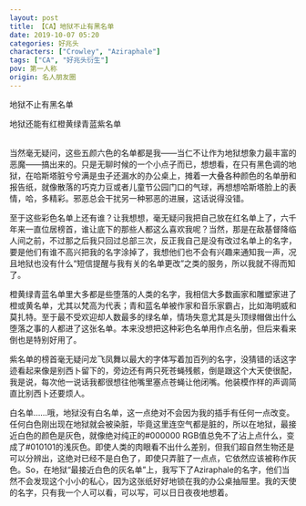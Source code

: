 ```yaml
---
layout: post
title: 【CA】地狱不止有黑名单
date: 2019-10-07 05:20
categories: 好兆头
characters: ["Crowley", "Aziraphale"]
tags: ["CA", "好兆头衍生"]
pov: 第一人称
origin: 名人朋友圈
---
```


地狱不止有黑名单

地狱还能有红橙黄绿青蓝紫名单
<br><br>

当然毫无疑问，这些五颜六色的名单都是我——当仁不让作为地狱想象力最丰富的恶魔——搞出来的。只是无聊时候的一个小点子而已，想想看，在只有黑色调的地狱，在哈斯塔脏兮兮满是虫子还漏水的办公桌上，摊着一大叠各种颜色的名单册和报告纸，就像散落的巧克力豆或者儿童节公园门口的气球，再想想哈斯塔脸上的表情，哈，多精彩。邪恶总会干扰另一种邪恶的进展，这话说得没错。

至于这些彩色名单上还有谁？让我想想，毫无疑问我把自己放在红名单上了，六千年来一直位居榜首，谁让底下的那些人都这么喜欢我呢？当然，那是在敌基督降临人间之前，不过那之后我只回过总部三次，反正我自己是没有改过名单上的名字，要是他们有谁不高兴把我的名字涂掉了，我想他们也不会有兴趣来通知我一声，况且地狱也没有什么“短信提醒与我有关的名单更改”之类的服务，所以我就不得而知了。

橙黄绿青蓝名单里大多都是些堕落的人类的名字，我相信大多数画家和雕塑家进了橙或黄名单，尤其以梵高为代表；青和蓝名单被作家和音乐家霸占，比如海明威和莫扎特。至于最不受欢迎却人数最多的绿名单，情场失意尤其是头顶绿帽做出什么堕落之事的人都进了这张名单。本来没想把这种彩色名单用作点名册，但后来看来倒也是特别好用了。

紫名单的榜首毫无疑问龙飞凤舞以最大的字体写着加百列的名字，没猜错的话这字迹看起来像是别西卜留下的，旁边还有两只死苍蝇残骸，倒是跟这个大天使很配，我是说，每次他一说话我都很想往他嘴里塞点苍蝇让他闭嘴。他装模作样的声调简直比别西卜还要烦人。

白名单……哦，地狱没有白名单，这一点绝对不会因为我的插手有任何一点改变。任何白色刚出现在地狱就会被染脏，毕竟这里连空气都是脏的，所以在地狱，最接近白色的颜色是灰色，就像绝对纯正的#000000 RGB值总免不了沾上点什么，变成了#010101的浅灰色。即使人类的肉眼看不出什么差别，但我们超自然生物还是可以分辨出，这绝对已经不是白色了，即使只弄脏了一点点，它依然应该被称作灰色。So，在地狱“最接近白色的灰名单”上，我写下了Aziraphale的名字，他们当然不会发现这个小小的私心，因为这张纸好好地锁在我的办公桌抽屉里。我的天使的名字，只有我一个人可以看，可以写，可以日日夜夜地想着。
